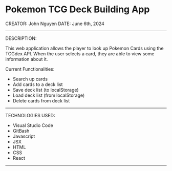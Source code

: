 # Pokemon TCG Deck Building App

CREATOR: John Nguyen
DATE: June 6th, 2024

--------------------------------------------------------------------

DESCRIPTION:

This web application allows the player to look up Pokemon Cards using the TCGdex API. When the user selects a card, they are able to view some information about it.

Current Functionalities:
 - Search up cards
 - Add cards to a deck list
 - Save deck list (to localStorage)
 - Load deck list (from localStorage)
 - Delete cards from deck list

--------------------------------------------------------------------

TECHNOLOGIES USED: 
 - Visual Studio Code
 - GitBash
 - Javascript
 - JSX
 - HTML
 - CSS
 - React

--------------------------------------------------------------------